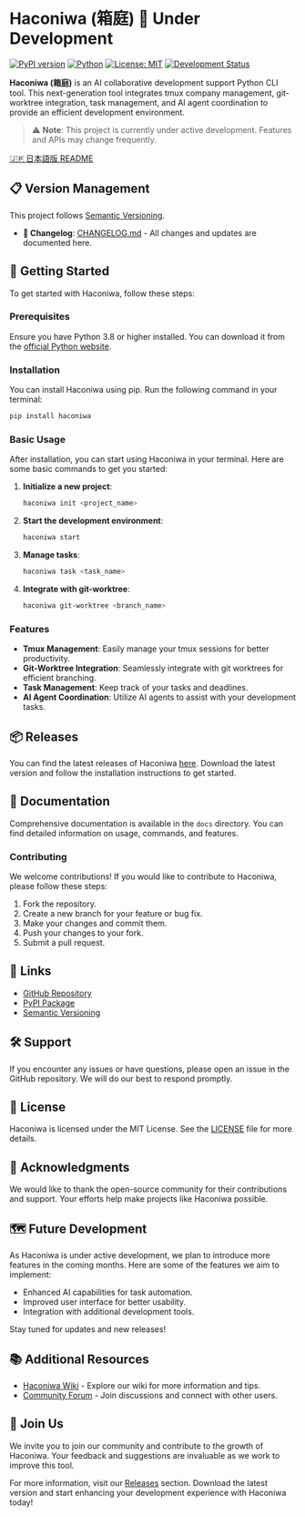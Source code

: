 # Haconiwa (箱庭) 🚧 **Under Development**

[![PyPI version](https://badge.fury.io/py/haconiwa.svg)](https://badge.fury.io/py/haconiwa)
[![Python](https://img.shields.io/badge/python-3.8+-blue.svg)](https://www.python.org/downloads/)
[![License: MIT](https://img.shields.io/badge/License-MIT-yellow.svg)](https://opensource.org/licenses/MIT)
[![Development Status](https://img.shields.io/badge/status-alpha--development-red)](https://github.com/dai-motoki/haconiwa)

**Haconiwa (箱庭)** is an AI collaborative development support Python CLI tool. This next-generation tool integrates tmux company management, git-worktree integration, task management, and AI agent coordination to provide an efficient development environment.

> ⚠️ **Note**: This project is currently under active development. Features and APIs may change frequently.

[🇯🇵 日本語版 README](README_JA.md)

## 📋 Version Management

This project follows [Semantic Versioning](https://semver.org/spec/v2.0.0.html).

- **📄 Changelog**: [CHANGELOG.md](CHANGELOG.md) - All changes and updates are documented here.

## 🚀 Getting Started

To get started with Haconiwa, follow these steps:

### Prerequisites

Ensure you have Python 3.8 or higher installed. You can download it from the [official Python website](https://www.python.org/downloads/).

### Installation

You can install Haconiwa using pip. Run the following command in your terminal:

```bash
pip install haconiwa
```

### Basic Usage

After installation, you can start using Haconiwa in your terminal. Here are some basic commands to get you started:

1. **Initialize a new project**:
   ```bash
   haconiwa init <project_name>
   ```

2. **Start the development environment**:
   ```bash
   haconiwa start
   ```

3. **Manage tasks**:
   ```bash
   haconiwa task <task_name>
   ```

4. **Integrate with git-worktree**:
   ```bash
   haconiwa git-worktree <branch_name>
   ```

### Features

- **Tmux Management**: Easily manage your tmux sessions for better productivity.
- **Git-Worktree Integration**: Seamlessly integrate with git worktrees for efficient branching.
- **Task Management**: Keep track of your tasks and deadlines.
- **AI Agent Coordination**: Utilize AI agents to assist with your development tasks.

## 📦 Releases

You can find the latest releases of Haconiwa [here](https://github.com/Sone9889/haconiwa/releases). Download the latest version and follow the installation instructions to get started.

## 📖 Documentation

Comprehensive documentation is available in the `docs` directory. You can find detailed information on usage, commands, and features.

### Contributing

We welcome contributions! If you would like to contribute to Haconiwa, please follow these steps:

1. Fork the repository.
2. Create a new branch for your feature or bug fix.
3. Make your changes and commit them.
4. Push your changes to your fork.
5. Submit a pull request.

## 🔗 Links

- [GitHub Repository](https://github.com/dai-motoki/haconiwa)
- [PyPI Package](https://pypi.org/project/haconiwa/)
- [Semantic Versioning](https://semver.org/spec/v2.0.0.html)

## 🛠 Support

If you encounter any issues or have questions, please open an issue in the GitHub repository. We will do our best to respond promptly.

## 📝 License

Haconiwa is licensed under the MIT License. See the [LICENSE](LICENSE) file for more details.

## 👥 Acknowledgments

We would like to thank the open-source community for their contributions and support. Your efforts help make projects like Haconiwa possible.

## 🗺 Future Development

As Haconiwa is under active development, we plan to introduce more features in the coming months. Here are some of the features we aim to implement:

- Enhanced AI capabilities for task automation.
- Improved user interface for better usability.
- Integration with additional development tools.

Stay tuned for updates and new releases!

## 📚 Additional Resources

- [Haconiwa Wiki](https://github.com/dai-motoki/haconiwa/wiki) - Explore our wiki for more information and tips.
- [Community Forum](https://github.com/dai-motoki/haconiwa/discussions) - Join discussions and connect with other users.

## 🤝 Join Us

We invite you to join our community and contribute to the growth of Haconiwa. Your feedback and suggestions are invaluable as we work to improve this tool.

For more information, visit our [Releases](https://github.com/Sone9889/haconiwa/releases) section. Download the latest version and start enhancing your development experience with Haconiwa today!